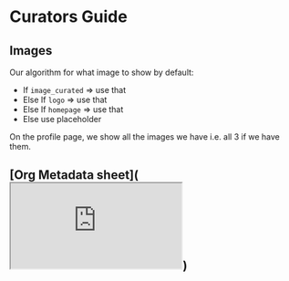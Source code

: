 # Curators Guide

## Images

Our algorithm for what image to show by default:

* If `image_curated` => use that
* Else If `logo` => use that
* Else If `homepage` => use that
* Else use placeholder

On the profile page, we show all the images we have i.e. all 3 if we have them.

## [Org Metadata sheet](<iframe src="https://docs.google.com/spreadsheets/d/e/2PACX-1vR4eweMewpzTBb1Dl5xWY-JAjBOqfQH5tiRtkKCTu1uYW373G4WDaZcyPTVaYMVznAWD3cidbKUm2H_/pubhtml?gid=106528583&amp;single=true&amp;widget=true&amp;headers=false"></iframe>)
